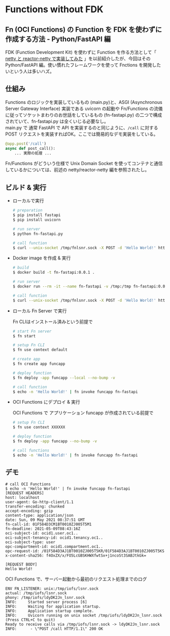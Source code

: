 # Functions without FDK

## Fn (OCI Functions) の Function を FDK を使わずに作成する方法 - Python/FastAPI 編

FDK (Function Development Kit) を使わずに Function を作る方法として「 [netty と reactor-netty で実装してみた](https://github.com/tkote/fn-netty) 」を以前紹介したが、今回はその Python/FastAPI 編。使い慣れたフレームワークを使って Fnctions を開発したいという人は多いハズ。

## 仕組み

Functions のロジックを実装しているもの (main.py)と、ASGI (Asynchronous Server Gateway Interface) 実装である uvicorn の起動や Fn/Functions の流儀に従ってソケットまわりのお世話をしているもの (fn-fastapi.py) の二つで構成されていて、fn-fastapi.py は全くいじる必要なし。  
main.py で 通常 FastAPI で API を実装するのと同じように、`/call` に対する POST リクエストを実装すればOK。ここでは簡易的なデモ実装をしている。

```python
@app.post('/call')
async def post_call():
    ... 実際の処理 ...
```

Fn/Functions がどういう仕様で Unix Domain Socket を使ってコンテナと通信しているかについては、前述の netty/reactor-netty 編を参照されたし。

## ビルド & 実行

* ローカルで実行

  ```bash
  # preparation
  $ pip install fastapi
  $ pip install uvicorn

  # run server
  $ python fn-fastapi.py
  
  # call function
  $ curl --unix-socket /tmp/fnlsnr.sock -X POST -d 'Hello World!' http:/call
  ```

* Docker image を作成 & 実行
  
  ```bash
  # build
  $ docker build -t fn-fastapi:0.0.1 .
  
  # run server
  $ docker run --rm -it --name fn-fastapi -v /tmp:/tmp fn-fastapi:0.0.1

  # call function
  $ curl --unix-socket /tmp/fnlsnr.sock -X POST -d 'Hello World!' http:/call
  ```

* ローカル Fn Server で実行
  
  Fn CLIはインストール済みという前提で
  
  ```bash
  # start Fn server
  $ fn start

  # setup Fn CLI
  $ fn use context default
  
  # create app
  $ fn create app funcapp

  # deploy function
  $ fn deploy -app funcapp --local --no-bump -v

  # call function
  $ echo -n 'Hello World!' | fn invoke funcapp fn-fastapi
  ```

* OCI Functions にデプロイ & 実行

  OCI Functions で アプリケーション funcapp が作成されている前提で

  ```bash
  # setup Fn CLI
  $ fn use context XXXXXX

  # deploy function
  $ fn deploy -app funcapp --no-bump -v

  # call functions
  $ echo -n 'Hello World!' | fn invoke funcapp fn-fastapi
  ```

## デモ

```
# call OCI Functions
$ echo -n 'Hello World!' | fn invoke funcapp fn-fastapi
[REQUEST HEADERS]
host: localhost
user-agent: Go-http-client/1.1
transfer-encoding: chunked
accept-encoding: gzip
content-type: application/json
date: Sun, 09 May 2021 08:37:51 GMT
fn-call-id: 01F584D3CM1BT0010ZJ005T5M1
fn-deadline: 2021-05-09T08:43:16Z
oci-subject-id: ocid1.user.oc1..
oci-subject-tenancy-id: ocid1.tenancy.oc1..
oci-subject-type: user
opc-compartment-id: ocid1.compartment.oc1..
opc-request-id: /01F584D3AJ1BT0010ZJ005T5KR/01F584D3AJ1BT0010ZJ005T5KS
x-content-sha256: f4OxZX/x/FO5LcGBSKHWXfwtSx+j1ncoSt3SABJtkGk=

[REQUEST BODY]
Hello World!
```

OCI Functions で、サーバー起動から最初のリクエスト処理までのログ

```
ENV FN_LISTENER: unix:/tmp/iofs/lsnr.sock
actual: /tmp/iofs/lsnr.sock
phony: /tmp/iofs/ldyDK2Jn_lsnr.sock
INFO:     Started server process [6]
INFO:     Waiting for application startup.
INFO:     Application startup complete.
INFO:     Uvicorn running on unix socket /tmp/iofs/ldyDK2Jn_lsnr.sock (Press CTRL+C to quit)
Ready to receive calls via /tmp/iofs/lsnr.sock -> ldyDK2Jn_lsnr.sock
INFO:      - \"POST /call HTTP/1.1\" 200 OK
```
